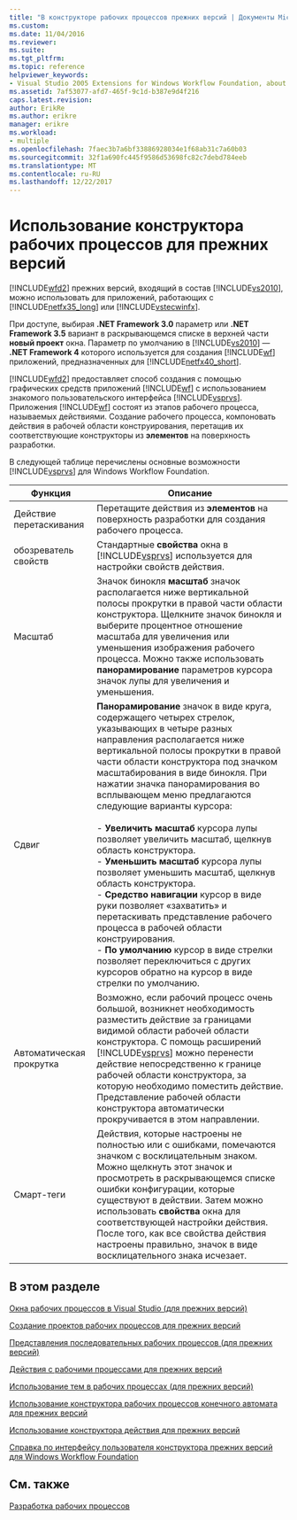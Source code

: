 ```yaml
---
title: "В конструкторе рабочих процессов прежних версий | Документы Microsoft"
ms.custom: 
ms.date: 11/04/2016
ms.reviewer: 
ms.suite: 
ms.tgt_pltfrm: 
ms.topic: reference
helpviewer_keywords:
- Visual Studio 2005 Extensions for Windows Workflow Foundation, about
ms.assetid: 7af53077-afd7-465f-9c1d-b387e9d4f216
caps.latest.revision: 
author: ErikRe
ms.author: erikre
manager: erikre
ms.workload:
- multiple
ms.openlocfilehash: 7faec3b7a6bf33886928034e1f68ab31c7a60b03
ms.sourcegitcommit: 32f1a690fc445f9586d53698fc82c7debd784eeb
ms.translationtype: MT
ms.contentlocale: ru-RU
ms.lasthandoff: 12/22/2017
---
```

# <a name="using-the-legacy-workflow-designer"></a>Использование конструктора рабочих процессов для прежних версий
[!INCLUDE[wfd2](../workflow-designer/includes/wfd2_md.md)] прежних версий, входящий в состав [!INCLUDE[vs2010](../misc/includes/vs2010_md.md)], можно использовать для приложений, работающих с [!INCLUDE[netfx35_long](../workflow-designer/includes/netfx35_long_md.md)] или [!INCLUDE[vstecwinfx](../workflow-designer/includes/vstecwinfx_md.md)].  
  
 При доступе, выбирая **.NET Framework 3.0** параметр или **.NET Framework 3.5** вариант в раскрывающемся списке в верхней части **новый проект** окна. Параметр по умолчанию в [!INCLUDE[vs2010](../misc/includes/vs2010_md.md)] — **.NET Framework 4** которого используется для создания [!INCLUDE[wf](../workflow-designer/includes/wf_md.md)] приложений, предназначенных для [!INCLUDE[netfx40_short](../workflow-designer/includes/netfx40_short_md.md)].  
  
 [!INCLUDE[wfd2](../workflow-designer/includes/wfd2_md.md)] предоставляет способ создания с помощью графических средств приложений [!INCLUDE[wf](../workflow-designer/includes/wf_md.md)] с использованием знакомого пользовательского интерфейса [!INCLUDE[vsprvs](../code-quality/includes/vsprvs_md.md)]. Приложения [!INCLUDE[wf](../workflow-designer/includes/wf_md.md)] состоят из этапов рабочего процесса, называемых действиями. Создание рабочего процесса, компоновать действия в рабочей области конструирования, перетащив их соответствующие конструкторы из **элементов** на поверхность разработки.  
  
 В следующей таблице перечислены основные возможности [!INCLUDE[vsprvs](../code-quality/includes/vsprvs_md.md)] для Windows Workflow Foundation.  
  
|Функция|Описание|  
|-------------|-----------------|  
|Действие перетаскивания|Перетащите действия из **элементов** на поверхность разработки для создания рабочего процесса.|  
|обозреватель свойств|Стандартные **свойства** окна в [!INCLUDE[vsprvs](../code-quality/includes/vsprvs_md.md)] используется для настройки свойств действия.|  
|Масштаб|Значок бинокля **масштаб** значок располагается ниже вертикальной полосы прокрутки в правой части области конструктора. Щелкните значок бинокля и выберите процентное отношение масштаба для увеличения или уменьшения изображения рабочего процесса. Можно также использовать **панорамирование** параметров курсора значок лупы для увеличения и уменьшения.|  
|Сдвиг|**Панорамирование** значок в виде круга, содержащего четырех стрелок, указывающих в четыре разных направления располагается ниже вертикальной полосы прокрутки в правой части области конструктора под значком масштабирования в виде бинокля. При нажатии значка панорамирования во всплывающем меню предлагаются следующие варианты курсора:<br /><br /> - **Увеличить масштаб** курсора лупы позволяет увеличить масштаб, щелкнув область конструктора.<br />- **Уменьшить масштаб** курсора лупы позволяет уменьшить масштаб, щелкнув область конструктора.<br />- **Средство навигации** курсор в виде руки позволяет «захватить» и перетаскивать представление рабочего процесса в рабочей области конструирования.<br />- **По умолчанию** курсор в виде стрелки позволяет переключиться с других курсоров обратно на курсор в виде стрелки по умолчанию.|  
|Автоматическая прокрутка|Возможно, если рабочий процесс очень большой, возникнет необходимость разместить действие за границами видимой области рабочей области конструктора. С помощь расширений [!INCLUDE[vsprvs](../code-quality/includes/vsprvs_md.md)] можно перенести действие непосредственно к границе рабочей области конструктора, за которую необходимо поместить действие. Представление рабочей области конструктора автоматически прокручивается в этом направлении.|  
|Смарт-теги|Действия, которые настроены не полностью или с ошибками, помечаются значком с восклицательным знаком. Можно щелкнуть этот значок и просмотреть в раскрывающемся списке ошибки конфигурации, которые существуют в действии. Затем можно использовать **свойства** окна для соответствующей настройки действия. После того, как все свойства действия настроены правильно, значок в виде восклицательного знака исчезает.|  
  
## <a name="in-this-section"></a>В этом разделе  
 [Окна рабочих процессов в Visual Studio (для прежних версий)](../workflow-designer/visual-studio-workflow-windows-legacy.md)  
  
 [Создание проектов рабочих процессов для прежних версий](../workflow-designer/creating-legacy-workflow-projects.md)  
  
 [Представления последовательных рабочих процессов (для прежних версий)](../workflow-designer/sequential-workflow-views-legacy.md)  
  
 [Действия с рабочими процессами для прежних версий](../workflow-designer/legacy-workflow-activities.md)  
  
 [Использование тем в рабочих процессах (для прежних версий)](../workflow-designer/using-themes-in-workflows-legacy.md)  
  
 [Использование конструктора рабочих процессов конечного автомата для прежних версий](../workflow-designer/using-the-legacy-state-machine-workflow-designer.md)  
  
 [Использование конструктора действия для прежних версий](../workflow-designer/using-the-legacy-activity-designer.md)  
  
 [Справка по интерфейсу пользователя конструктора прежних версий для Windows Workflow Foundation](../workflow-designer/legacy-designer-for-windows-workflow-foundation-ui-help.md)  
  
## <a name="see-also"></a>См. также  
 [Разработка рабочих процессов](http://go.microsoft.com/fwlink?LinkID=65010)